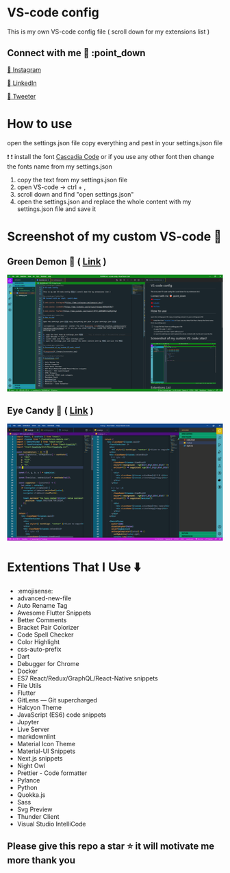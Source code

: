 # VS-code config

This is my own VS-code config file ( scroll down for my extensions list )

## Connect with me :dart: :point_down

[:red_circle: Instagram](https://www.instagram.com/iamsuraj_dev/)

[:red_circle: LinkedIn](https://www.linkedin.com/in/suraj-biswas-824bb4176/)

[:red_circle: Tweeter](https://twitter.com/iamsuraj_dev)

# How to use

open the settings.json file copy everything and pest in your settings.json file

:exclamation: :exclamation: install the font [Cascadia Code](https://github.com/microsoft/cascadia-code/releases) or if you use any other font then change the fonts name from my settings.json

1. copy the text from my settings.json file
2. open VS-code -> ctrl + ,
3. scroll down and find "open settings.json"
4. open the settings.json and replace the whole content with my settings.json file and save it

# Screenshot of my custom VS-code 🌟

## Green Demon :jack_o_lantern: ( [Link](https://github.com/iamsurajdev/vscode-config/tree/green-demon) )

![imagename](./images/green-demon.png)

## Eye Candy 🍬 ( [Link](https://github.com/iamsurajdev/vscode-config/tree/eye-candy) )

![imagename](./images/eye-candy.png)

# Extentions That I Use ⬇️

- :emojisense:
- advanced-new-file
- Auto Rename Tag
- Awesome Flutter Snippets
- Better Comments
- Bracket Pair Colorizer
- Code Spell Checker
- Color Highlight
- css-auto-prefix
- Dart
- Debugger for Chrome
- Docker
- ES7 React/Redux/GraphQL/React-Native snippets
- File Utils
- Flutter
- GitLens — Git supercharged
- Halcyon Theme
- JavaScript (ES6) code snippets
- Jupyter
- Live Server
- markdownlint
- Material Icon Theme
- Material-UI Snippets
- Next.js snippets
- Night Owl
- Prettier - Code formatter
- Pylance
- Python
- Quokka.js
- Sass
- Svg Preview
- Thunder Client
- Visual Studio IntelliCode

## Please give this repo a star :star: it will motivate me more thank you

